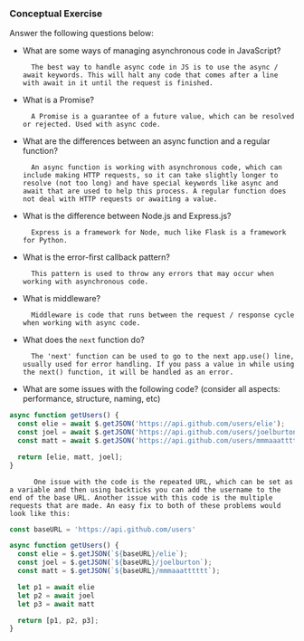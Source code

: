 ### Conceptual Exercise

Answer the following questions below:

- What are some ways of managing asynchronous code in JavaScript?

        The best way to handle async code in JS is to use the async / await keywords. This will halt any code that comes after a line with await in it until the request is finished. 

- What is a Promise?

        A Promise is a guarantee of a future value, which can be resolved or rejected. Used with async code.

- What are the differences between an async function and a regular function?

        An async function is working with asynchronous code, which can include making HTTP requests, so it can take slightly longer to resolve (not too long) and have special keywords like async and await that are used to help this process. A regular function does not deal with HTTP requests or awaiting a value.

- What is the difference between Node.js and Express.js?

        Express is a framework for Node, much like Flask is a framework for Python.

- What is the error-first callback pattern?

        This pattern is used to throw any errors that may occur when working with asynchronous code.

- What is middleware?

        Middleware is code that runs between the request / response cycle when working with async code.

- What does the `next` function do?

        The 'next' function can be used to go to the next app.use() line, usually used for error handling. If you pass a value in while using the next() function, it will be handled as an error.

- What are some issues with the following code? (consider all aspects: performance, structure, naming, etc)

```js
async function getUsers() {
  const elie = await $.getJSON('https://api.github.com/users/elie');
  const joel = await $.getJSON('https://api.github.com/users/joelburton');
  const matt = await $.getJSON('https://api.github.com/users/mmmaaatttttt');

  return [elie, matt, joel];
}
```

          One issue with the code is the repeated URL, which can be set as a variable and then using backticks you can add the username to the end of the base URL. Another issue with this code is the multiple requests that are made. An easy fix to both of these problems would look like this:



```js
const baseURL = 'https://api.github.com/users'

async function getUsers() {
  const elie = $.getJSON(`${baseURL}/elie`);
  const joel = $.getJSON(`${baseURL}/joelburton`);
  const matt = $.getJSON(`${baseURL}/mmmaaatttttt`);

  let p1 = await elie
  let p2 = await joel
  let p3 = await matt

  return [p1, p2, p3];
}
```